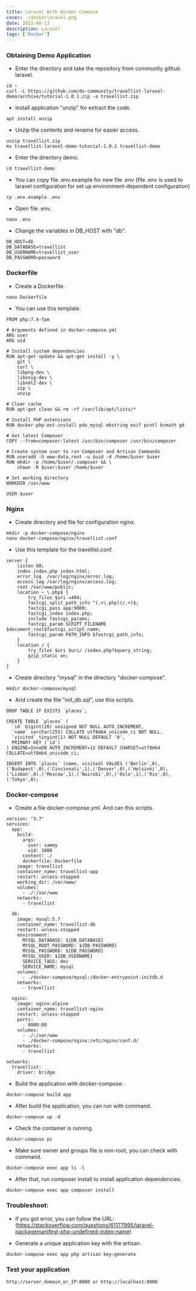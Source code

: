 ```yaml
---
title: Laravel With Docker Compose
cover: ./dockerlaravel.png
date: 2022-06-13
description: Laravel
tags: ['Docker']
---
```


### Obtaining Demo Application

* Enter the directory and take the repository from community github laravel.
```
cd ~
curl -L https://github.com/do-community/travellist-laravel-demo/archive/tutorial-1.0.1.zip -o travellist.zip
```
* Install application "unzip" for extract the code.
```
apt install unzip
```
* Unzip the contents and rename for easier access.
```
unzip travellist.zip
mv travellist-laravel-demo-tutorial-1.0.1 travellist-demo
```
* Enter the directory demo.
```
cd travellist-demo
```
* You can copy file .env.example for new file .env (file .env is used to laravel configuration for set up environment-dependent configuration)
```
cp .env.example .env
```
* Open file .env.
```
nano .env
```
* Change the variables in DB_HOST with "db".
```
DB_HOST=db
DB_DATABASE=travellist
DB_USERNAME=travellist_user
DB_PASSWORD=password
```

### Dockerfile

* Create a Dockerfile.
```
nano Dockerfile
```
* You can use this template.
```
FROM php:7.4-fpm

# Arguments defined in docker-compose.yml
ARG user
ARG uid

# Install system dependencies
RUN apt-get update && apt-get install -y \
    git \
    curl \
    libpng-dev \
    libonig-dev \
    libxml2-dev \
    zip \
    unzip

# Clear cache
RUN apt-get clean && rm -rf /var/lib/apt/lists/*

# Install PHP extensions
RUN docker-php-ext-install pdo_mysql mbstring exif pcntl bcmath gd

# Get latest Composer
COPY --from=composer:latest /usr/bin/composer /usr/bin/composer

# Create system user to run Composer and Artisan Commands
RUN useradd -G www-data,root -u $uid -d /home/$user $user
RUN mkdir -p /home/$user/.composer && \
    chown -R $user:$user /home/$user

# Set working directory
WORKDIR /var/www

USER $user
```

### Nginx

* Create directory and file for configuration nginx.
```
mkdir -p docker-compose/nginx
nano docker-compose/nginx/travellist.conf
```
* Use this template for the travellist.conf.
```
server {
    listen 80;
    index index.php index.html;
    error_log  /var/log/nginx/error.log;
    access_log /var/log/nginx/access.log;
    root /var/www/public;
    location ~ \.php$ {
        try_files $uri =404;
        fastcgi_split_path_info ^(.+\.php)(/.+)$;
        fastcgi_pass app:9000;
        fastcgi_index index.php;
        include fastcgi_params;
        fastcgi_param SCRIPT_FILENAME $document_root$fastcgi_script_name;
        fastcgi_param PATH_INFO $fastcgi_path_info;
    }
    location / {
        try_files $uri $uri/ /index.php?$query_string;
        gzip_static on;
    }
}
```
* Create directory "mysql" in the directory "docker-compose".
```
mkdir docker-compose/mysql
```
* And create the file "init_db.sql", use this scripts.
```
DROP TABLE IF EXISTS `places`;

CREATE TABLE `places` (
  `id` bigint(20) unsigned NOT NULL AUTO_INCREMENT,
  `name` varchar(255) COLLATE utf8mb4_unicode_ci NOT NULL,
  `visited` tinyint(1) NOT NULL DEFAULT '0',
  PRIMARY KEY (`id`)
) ENGINE=InnoDB AUTO_INCREMENT=12 DEFAULT CHARSET=utf8mb4 COLLATE=utf8mb4_unicode_ci;

INSERT INTO `places` (name, visited) VALUES ('Berlin',0),('Budapest',0),('Cincinnati',1),('Denver',0),('Helsinki',0),('Lisbon',0),('Moscow',1),('Nairobi',0),('Oslo',1),('Rio',0),('Tokyo',0);
```

### Docker-compose

* Create a file docker-compose.yml. And can this scripts.
```
version: "3.7"
services:
  app:
    build:
      args:
        user: sammy
        uid: 1000
      context: ./
      dockerfile: Dockerfile
    image: travellist
    container_name: travellist-app
    restart: unless-stopped
    working_dir: /var/www/
    volumes:
      - ./:/var/www
    networks:
      - travellist

  db:
    image: mysql:5.7
    container_name: travellist-db
    restart: unless-stopped
    environment:
      MYSQL_DATABASE: ${DB_DATABASE}
      MYSQL_ROOT_PASSWORD: ${DB_PASSWORD}
      MYSQL_PASSWORD: ${DB_PASSWORD}
      MYSQL_USER: ${DB_USERNAME}
      SERVICE_TAGS: dev
      SERVICE_NAME: mysql
    volumes:
      - ./docker-compose/mysql:/docker-entrypoint-initdb.d
    networks:
      - travellist

  nginx:
    image: nginx:alpine
    container_name: travellist-nginx
    restart: unless-stopped
    ports:
      - 8000:80
    volumes:
      - ./:/var/www
      - ./docker-compose/nginx:/etc/nginx/conf.d/
    networks:
      - travellist

networks:
  travellist:
    driver: bridge
```

* Build the application with docker-compose.
```
docker-compose build app
```
* After build the application, you can run with command.
```
docker-compose up -d
```
* Check the container is running.
```
docker-compose ps
```
* Make sure owner and groups file is non-root, you can check with command.
```
docker-compose exec app ls -l
```
* After that, run composer install to install application dependencies.
```
docker-compose exec app composer install
```

### Troubleshoot: 
* if you got error, you can follow the URL:
(https://stackoverflow.com/questions/61177995/laravel-packagemanifest-php-undefined-index-name)

* Generate a unique application key with the artisan.
```
docker-compose exec app php artisan key:generate
```
### Test your application
```
http://server_domain_or_IP:8000 or http://localhost:8000
```
